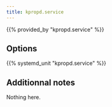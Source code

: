```yaml
---
title: kpropd.service
---
```


{{% provided_by "kpropd.service" %}}

## Options

{{% systemd_unit "kpropd.service" %}}

## Additionnal notes

Nothing here.